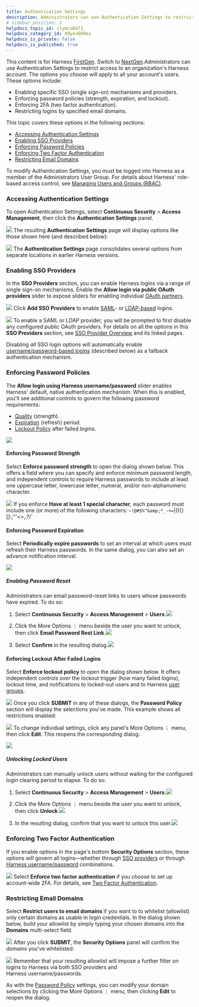 ```yaml
---
title: Authentication Settings
description: Administrators can use Authentication Settings to restrict access to an organization's Harness account. The options you choose will apply to all your account's users.
# sidebar_position: 2
helpdocs_topic_id: zlymcu6bf1
helpdocs_category_id: 49yov609ez
helpdocs_is_private: false
helpdocs_is_published: true
---
```


This content is for Harness [FirstGen](../../../../get-started/harness-first-gen-vs-harness-next-gen.md). Switch to [NextGen](../../../../platform/authentication/authentication-overview.md).Administrators can use Authentication Settings to restrict access to an organization's Harness account. The options you choose will apply to all your account's users. These options include:

* Enabling specific SSO (single sign-on) mechanisms and providers.
* Enforcing password policies (strength, expiration, and lockout).
* Enforcing 2FA (two factor authentication).
* Restricting logins by specified email domains.

This topic covers these options in the following sections:

* [Accessing Authentication Settings](#accessing)
* [Enabling SSO Providers](#sso_providers)
* [Enforcing Password Policies](#password_policy)
* [Enforcing Two Factor Authentication](#2fa)
* [Restricting Email Domains](#domain)

To modify Authentication Settings, you must be logged into Harness as a member of the Administrators User Group. For details about Harness' role-based access control, see [Managing Users and Groups (RBAC)](users-and-permissions.md).
### Accessing Authentication Settings

To open Authentication Settings, select **Continuous Security** > **Access Management**, then click the **Authentication Settings** panel.

![](./static/authentication-settings-211.png)
The resulting **Authentication Settings** page will display options like those shown here (and described below):

![](./static/authentication-settings-212.png)
The **Authentication Settings** page consolidates several options from separate locations in earlier Harness versions.
### Enabling SSO Providers

In the **SSO Providers** section, you can enable Harness logins via a range of single sign-on mechanisms. Enable the **Allow login via public OAuth providers** slider to expose sliders for enabling individual [OAuth partners](single-sign-on-sso-with-oauth-2-0.md).

![](./static/authentication-settings-213.png)
Click **Add SSO Providers** to enable [SAML](single-sign-on-sso-with-saml.md)- or [LDAP-based](sso-ldap.md) logins.

![](./static/authentication-settings-214.png)
To enable a SAML or LDAP provider, you will be prompted to first disable any configured public OAuth providers. For details on all the options in this **SSO Providers** section, see [SSO Provider Overview](sso-provider-overview.md) and its linked pages.

Disabling *all* SSO login options will automatically enable [username/password-based logins](#password_policy) (described below) as a fallback authentication mechanism.
### Enforcing Password Policies

The **Allow login using Harness username/password** slider enables Harness' default, native authentication mechanism. When this is enabled, you'll see additional controls to govern the following password requirements:

* [Quality](#quality) (strength).
* [Expiration](#expiration) (refresh) period.
* [Lockout Policy](#lockout_policy) after failed logins.

![](./static/authentication-settings-215.png)

#### Enforcing Password Strength

Select **Enforce password strength** to open the dialog shown below. This offers a field where you can specify and enforce minimum password length, and independent controls to require Harness passwords to include at least one uppercase letter, lowercase letter, numeral, and/or non-alphanumeric character.

![](./static/authentication-settings-216.png)
If you enforce **Have at least 1 special character**, each password must include one (or more) of the following characters: `~!@#$%^&amp;*_-+=`|\(){}[]:;&quot;'&lt;&gt;,.?/`

<!-- `~!@#$%^&*_-+=`|\(){}[]:;"'<>,.?/` -->


#### Enforcing Password Expiration

Select **Periodically expire passwords** to set an interval at which users must refresh their Harness passwords. In the same dialog, you can also set an advance notification interval.

![](./static/authentication-settings-217.png)

##### Enabling Password Reset

Administrators can email password-reset links to users whose passwords have expired. To do so:

1. Select **Continuous Security** > **Access Management** > **Users**.![](./static/authentication-settings-218.png)

2. Click the More Options ⋮ menu beside the user you want to unlock, then click **Email Password Rest Link**.![](./static/authentication-settings-219.png)

3. Select **Confirm** in the resulting dialog.![](./static/authentication-settings-220.png)



#### Enforcing Lockout After Failed Logins

Select **Enforce lockout policy** to open the dialog shown below. It offers independent controls over the lockout trigger (how many failed logins), lockout time, and notifications to locked-out users and to Harness [user groups](../../account/manage-notegroups/notification-groups.md).

![](./static/authentication-settings-221.png)
Once you click **SUBMIT** in any of these dialogs, the **Password Policy** section will display the selections you've made. This example shows all restrictions enabled:

![](./static/authentication-settings-222.png)
To change individual settings, click any panel's More Options ⋮ menu, then click **Edit**. This reopens the corresponding dialog.

![](./static/authentication-settings-223.png)

##### Unlocking Locked Users

Administrators can manually unlock users without waiting for the configured login clearing period to elapse. To do so:

1. Select **Continuous Security** > **Access Management** > **Users**.![](./static/authentication-settings-224.png)

2. Click the More Options ⋮ menu beside the user you want to unlock, then click **Unlock**.![](./static/authentication-settings-225.png)

3. In the resulting dialog, confirm that you want to unlock this user.![](./static/authentication-settings-226.png)



### Enforcing Two Factor Authentication

If you enable options in the page's bottom **Security Options** section, these options will govern all logins—whether through [SSO providers](#sso_providers) or through [Harness username/password](#password_policy) combinations.

![](./static/authentication-settings-227.png)
Select **Enforce two factor authentication** if you choose to set up account-wide 2FA. For details, see [Two Factor Authentication](login-settings.md#enforce-2fa-account-wide).


### Restricting Email Domains

Select **Restrict users to email domains** if you want to to whitelist (allowlist) only certain domains as usable in login credentials. In the dialog shown below, build your allowlist by simply typing your chosen domains into the **Domains** multi-select field.

![](./static/authentication-settings-228.png)
After you click **SUBMIT**, the **Security Options** panel will confirm the domains you've whitelisted:

![](./static/authentication-settings-229.png)
Remember that your resulting allowlist will impose a further filter on logins to Harness via both SSO providers and Harness username/passwords.

As with the [Password Policy](#password_policy) settings, you can modify your domain selections by clicking the More Options ⋮ menu, then clicking **Edit** to reopen the dialog.

